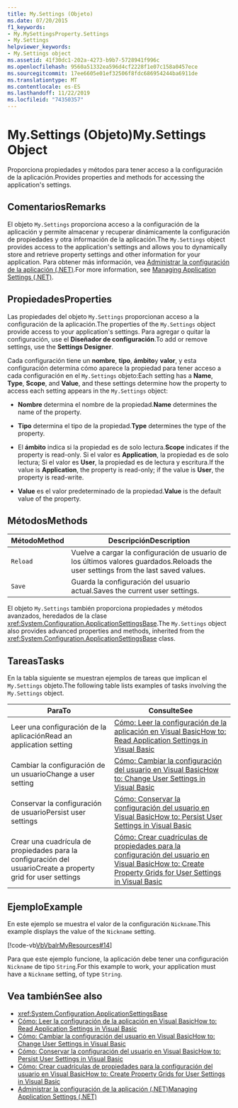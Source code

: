 ```yaml
---
title: My.Settings (Objeto)
ms.date: 07/20/2015
f1_keywords:
- My.MySettingsProperty.Settings
- My.Settings
helpviewer_keywords:
- My.Settings object
ms.assetid: 41f30dc1-202a-4273-b9b7-5728941f996c
ms.openlocfilehash: 9560a51332ea596d4cf2228f1e07c158a0457ece
ms.sourcegitcommit: 17ee6605e01ef32506f8fdc686954244ba6911de
ms.translationtype: MT
ms.contentlocale: es-ES
ms.lasthandoff: 11/22/2019
ms.locfileid: "74350357"
---
```

# <a name="mysettings-object"></a><span data-ttu-id="09221-102">My.Settings (Objeto)</span><span class="sxs-lookup"><span data-stu-id="09221-102">My.Settings Object</span></span>
<span data-ttu-id="09221-103">Proporciona propiedades y métodos para tener acceso a la configuración de la aplicación.</span><span class="sxs-lookup"><span data-stu-id="09221-103">Provides properties and methods for accessing the application's settings.</span></span>  
  
## <a name="remarks"></a><span data-ttu-id="09221-104">Comentarios</span><span class="sxs-lookup"><span data-stu-id="09221-104">Remarks</span></span>  
 <span data-ttu-id="09221-105">El objeto `My.Settings` proporciona acceso a la configuración de la aplicación y permite almacenar y recuperar dinámicamente la configuración de propiedades y otra información de la aplicación.</span><span class="sxs-lookup"><span data-stu-id="09221-105">The `My.Settings` object provides access to the application's settings and allows you to dynamically store and retrieve property settings and other information for your application.</span></span> <span data-ttu-id="09221-106">Para obtener más información, vea [Administrar la configuración de la aplicación (.NET)](/visualstudio/ide/managing-application-settings-dotnet).</span><span class="sxs-lookup"><span data-stu-id="09221-106">For more information, see [Managing Application Settings (.NET)](/visualstudio/ide/managing-application-settings-dotnet).</span></span>  
  
## <a name="properties"></a><span data-ttu-id="09221-107">Propiedades</span><span class="sxs-lookup"><span data-stu-id="09221-107">Properties</span></span>  
 <span data-ttu-id="09221-108">Las propiedades del objeto `My.Settings` proporcionan acceso a la configuración de la aplicación.</span><span class="sxs-lookup"><span data-stu-id="09221-108">The properties of the `My.Settings` object provide access to your application's settings.</span></span> <span data-ttu-id="09221-109">Para agregar o quitar la configuración, use el **Diseñador de configuración**.</span><span class="sxs-lookup"><span data-stu-id="09221-109">To add or remove settings, use the **Settings Designer**.</span></span>  
  
 <span data-ttu-id="09221-110">Cada configuración tiene un **nombre**, **tipo**, **ámbito**y **valor**, y esta configuración determina cómo aparece la propiedad para tener acceso a cada configuración en el `My.Settings` objeto:</span><span class="sxs-lookup"><span data-stu-id="09221-110">Each setting has a **Name**, **Type**, **Scope**, and **Value**, and these settings determine how the property to access each setting appears in the `My.Settings` object:</span></span>  
  
- <span data-ttu-id="09221-111">**Nombre** determina el nombre de la propiedad.</span><span class="sxs-lookup"><span data-stu-id="09221-111">**Name** determines the name of the property.</span></span>  
  
- <span data-ttu-id="09221-112">**Tipo** determina el tipo de la propiedad.</span><span class="sxs-lookup"><span data-stu-id="09221-112">**Type** determines the type of the property.</span></span>  
  
- <span data-ttu-id="09221-113">El **ámbito** indica si la propiedad es de solo lectura.</span><span class="sxs-lookup"><span data-stu-id="09221-113">**Scope** indicates if the property is read-only.</span></span> <span data-ttu-id="09221-114">Si el valor es **Application**, la propiedad es de solo lectura; Si el valor es **User**, la propiedad es de lectura y escritura.</span><span class="sxs-lookup"><span data-stu-id="09221-114">If the value is **Application**, the property is read-only; if the value is **User**, the property is read-write.</span></span>  
  
- <span data-ttu-id="09221-115">**Value** es el valor predeterminado de la propiedad.</span><span class="sxs-lookup"><span data-stu-id="09221-115">**Value** is the default value of the property.</span></span>  
  
## <a name="methods"></a><span data-ttu-id="09221-116">Métodos</span><span class="sxs-lookup"><span data-stu-id="09221-116">Methods</span></span>  
  
|<span data-ttu-id="09221-117">Método</span><span class="sxs-lookup"><span data-stu-id="09221-117">Method</span></span>|<span data-ttu-id="09221-118">Descripción</span><span class="sxs-lookup"><span data-stu-id="09221-118">Description</span></span>|  
|---|---|  
|`Reload`|<span data-ttu-id="09221-119">Vuelve a cargar la configuración de usuario de los últimos valores guardados.</span><span class="sxs-lookup"><span data-stu-id="09221-119">Reloads the user settings from the last saved values.</span></span>|  
|`Save`|<span data-ttu-id="09221-120">Guarda la configuración del usuario actual.</span><span class="sxs-lookup"><span data-stu-id="09221-120">Saves the current user settings.</span></span>|  
  
 <span data-ttu-id="09221-121">El objeto `My.Settings` también proporciona propiedades y métodos avanzados, heredados de la clase <xref:System.Configuration.ApplicationSettingsBase>.</span><span class="sxs-lookup"><span data-stu-id="09221-121">The `My.Settings` object also provides advanced properties and methods, inherited from the <xref:System.Configuration.ApplicationSettingsBase> class.</span></span>  
  
## <a name="tasks"></a><span data-ttu-id="09221-122">Tareas</span><span class="sxs-lookup"><span data-stu-id="09221-122">Tasks</span></span>  
 <span data-ttu-id="09221-123">En la tabla siguiente se muestran ejemplos de tareas que implican el `My.Settings` objeto.</span><span class="sxs-lookup"><span data-stu-id="09221-123">The following table lists examples of tasks involving the `My.Settings` object.</span></span>  
  
|<span data-ttu-id="09221-124">Para</span><span class="sxs-lookup"><span data-stu-id="09221-124">To</span></span>|<span data-ttu-id="09221-125">Consulte</span><span class="sxs-lookup"><span data-stu-id="09221-125">See</span></span>|  
|---|---|  
|<span data-ttu-id="09221-126">Leer una configuración de la aplicación</span><span class="sxs-lookup"><span data-stu-id="09221-126">Read an application setting</span></span>|[<span data-ttu-id="09221-127">Cómo: Leer la configuración de la aplicación en Visual Basic</span><span class="sxs-lookup"><span data-stu-id="09221-127">How to: Read Application Settings in Visual Basic</span></span>](../../../visual-basic/developing-apps/programming/app-settings/how-to-read-application-settings.md)|  
|<span data-ttu-id="09221-128">Cambiar la configuración de un usuario</span><span class="sxs-lookup"><span data-stu-id="09221-128">Change a user setting</span></span>|[<span data-ttu-id="09221-129">Cómo: Cambiar la configuración del usuario en Visual Basic</span><span class="sxs-lookup"><span data-stu-id="09221-129">How to: Change User Settings in Visual Basic</span></span>](../../../visual-basic/developing-apps/programming/app-settings/how-to-change-user-settings.md)|  
|<span data-ttu-id="09221-130">Conservar la configuración de usuario</span><span class="sxs-lookup"><span data-stu-id="09221-130">Persist user settings</span></span>|[<span data-ttu-id="09221-131">Cómo: Conservar la configuración del usuario en Visual Basic</span><span class="sxs-lookup"><span data-stu-id="09221-131">How to: Persist User Settings in Visual Basic</span></span>](../../../visual-basic/developing-apps/programming/app-settings/how-to-persist-user-settings.md)|  
|<span data-ttu-id="09221-132">Crear una cuadrícula de propiedades para la configuración del usuario</span><span class="sxs-lookup"><span data-stu-id="09221-132">Create a property grid for user settings</span></span>|[<span data-ttu-id="09221-133">Cómo: Crear cuadrículas de propiedades para la configuración del usuario en Visual Basic</span><span class="sxs-lookup"><span data-stu-id="09221-133">How to: Create Property Grids for User Settings in Visual Basic</span></span>](../../../visual-basic/developing-apps/programming/app-settings/how-to-create-property-grids-for-user-settings.md)|  
  
## <a name="example"></a><span data-ttu-id="09221-134">Ejemplo</span><span class="sxs-lookup"><span data-stu-id="09221-134">Example</span></span>  
 <span data-ttu-id="09221-135">En este ejemplo se muestra el valor de la configuración `Nickname`.</span><span class="sxs-lookup"><span data-stu-id="09221-135">This example displays the value of the `Nickname` setting.</span></span>  
  
 [!code-vb[VbVbalrMyResources#14](~/samples/snippets/visualbasic/VS_Snippets_VBCSharp/VbVbalrMyResources/VB/Form1.vb#14)]  
  
 <span data-ttu-id="09221-136">Para que este ejemplo funcione, la aplicación debe tener una configuración `Nickname` de tipo `String`.</span><span class="sxs-lookup"><span data-stu-id="09221-136">For this example to work, your application must have a `Nickname` setting, of type `String`.</span></span>  
  
## <a name="see-also"></a><span data-ttu-id="09221-137">Vea también</span><span class="sxs-lookup"><span data-stu-id="09221-137">See also</span></span>

- <xref:System.Configuration.ApplicationSettingsBase>
- [<span data-ttu-id="09221-138">Cómo: Leer la configuración de la aplicación en Visual Basic</span><span class="sxs-lookup"><span data-stu-id="09221-138">How to: Read Application Settings in Visual Basic</span></span>](../../../visual-basic/developing-apps/programming/app-settings/how-to-read-application-settings.md)
- [<span data-ttu-id="09221-139">Cómo: Cambiar la configuración del usuario en Visual Basic</span><span class="sxs-lookup"><span data-stu-id="09221-139">How to: Change User Settings in Visual Basic</span></span>](../../../visual-basic/developing-apps/programming/app-settings/how-to-change-user-settings.md)
- [<span data-ttu-id="09221-140">Cómo: Conservar la configuración del usuario en Visual Basic</span><span class="sxs-lookup"><span data-stu-id="09221-140">How to: Persist User Settings in Visual Basic</span></span>](../../../visual-basic/developing-apps/programming/app-settings/how-to-persist-user-settings.md)
- [<span data-ttu-id="09221-141">Cómo: Crear cuadrículas de propiedades para la configuración del usuario en Visual Basic</span><span class="sxs-lookup"><span data-stu-id="09221-141">How to: Create Property Grids for User Settings in Visual Basic</span></span>](../../../visual-basic/developing-apps/programming/app-settings/how-to-create-property-grids-for-user-settings.md)
- [<span data-ttu-id="09221-142">Administrar la configuración de la aplicación (.NET)</span><span class="sxs-lookup"><span data-stu-id="09221-142">Managing Application Settings (.NET)</span></span>](/visualstudio/ide/managing-application-settings-dotnet)
